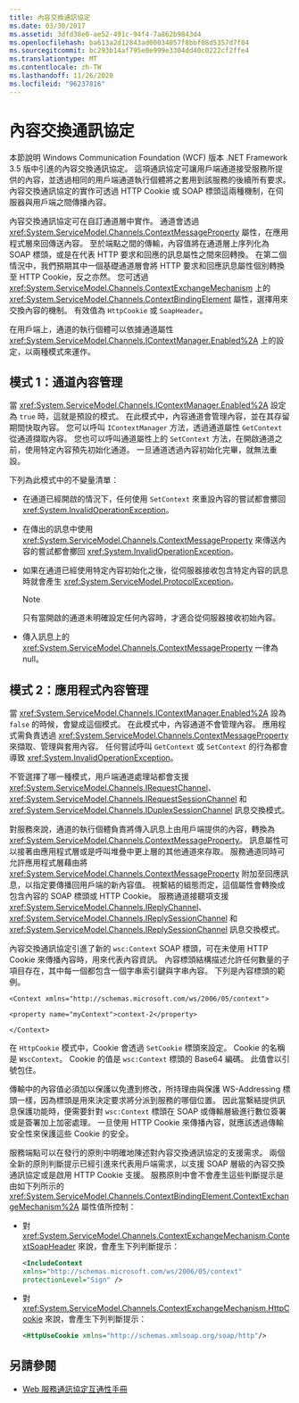 ```yaml
---
title: 內容交換通訊協定
ms.date: 03/30/2017
ms.assetid: 3dfd38e0-ae52-491c-94f4-7a862b9843d4
ms.openlocfilehash: ba613a2d12843ad00034057f8bbf08d5357d7f04
ms.sourcegitcommit: bc293b14af795e0e999e3304dd40c0222cf2ffe4
ms.translationtype: MT
ms.contentlocale: zh-TW
ms.lasthandoff: 11/26/2020
ms.locfileid: "96237816"
---
```

# <a name="context-exchange-protocol"></a>內容交換通訊協定

本節說明 Windows Communication Foundation (WCF) 版本 .NET Framework 3.5 版中引進的內容交換通訊協定。 這項通訊協定可讓用戶端通道接受服務所提供的內容，並透過相同的用戶端通道執行個體將之套用到該服務的後續所有要求。 內容交換通訊協定的實作可透過 HTTP Cookie 或 SOAP 標頭這兩種機制，在伺服器與用戶端之間傳播內容。  
  
 內容交換通訊協定可在自訂通道層中實作。 通道會透過 <xref:System.ServiceModel.Channels.ContextMessageProperty> 屬性，在應用程式層來回傳送內容。 至於端點之間的傳輸，內容值將在通道層上序列化為 SOAP 標頭，或是在代表 HTTP 要求和回應的訊息屬性之間來回轉換。 在第二個情況中，我們預期其中一個基礎通道層會將 HTTP 要求和回應訊息屬性個別轉換至 HTTP Cookie，反之亦然。 您可透過 <xref:System.ServiceModel.Channels.ContextExchangeMechanism> 上的 <xref:System.ServiceModel.Channels.ContextBindingElement> 屬性，選擇用來交換內容的機制。 有效值為 `HttpCookie` 或 `SoapHeader`。  
  
 在用戶端上，通道的執行個體可以依據通道屬性 <xref:System.ServiceModel.Channels.IContextManager.Enabled%2A> 上的設定，以兩種模式來運作。  
  
## <a name="mode-1-channel-context-management"></a>模式 1：通道內容管理  

 當 <xref:System.ServiceModel.Channels.IContextManager.Enabled%2A> 設定為 `true` 時，這就是預設的模式。 在此模式中，內容通道會管理內容，並在其存留期間快取內容。 您可以呼叫 `IContextManager` 方法，透過通道屬性 `GetContext` 從通道擷取內容。 您也可以呼叫通道屬性上的 `SetContext` 方法，在開啟通道之前，使用特定內容預先初始化通道。 一旦通道透過內容初始化完畢，就無法重設。  
  
 下列為此模式中的不變量清單：  
  
- 在通道已經開啟的情況下，任何使用 `SetContext` 來重設內容的嘗試都會擲回 <xref:System.InvalidOperationException>。  
  
- 在傳出的訊息中使用 <xref:System.ServiceModel.Channels.ContextMessageProperty> 來傳送內容的嘗試都會擲回 <xref:System.InvalidOperationException>。  
  
- 如果在通道已經使用特定內容初始化之後，從伺服器接收包含特定內容的訊息時就會產生 <xref:System.ServiceModel.ProtocolException>。  
  
    > [!NOTE]
    > 只有當開啟的通道未明確設定任何內容時，才適合從伺服器接收初始內容。  
  
- 傳入訊息上的 <xref:System.ServiceModel.Channels.ContextMessageProperty> 一律為 null。  
  
## <a name="mode-2-application-context-management"></a>模式 2：應用程式內容管理  

 當 <xref:System.ServiceModel.Channels.IContextManager.Enabled%2A> 設為 `false` 的時候，會變成這個模式。 在此模式中，內容通道不會管理內容。 應用程式需負責透過 <xref:System.ServiceModel.Channels.ContextMessageProperty> 來擷取、管理與套用內容。 任何嘗試呼叫 `GetContext` 或 `SetContext` 的行為都會導致 <xref:System.InvalidOperationException>。  
  
 不管選擇了哪一種模式，用戶端通道處理站都會支援 <xref:System.ServiceModel.Channels.IRequestChannel>、<xref:System.ServiceModel.Channels.IRequestSessionChannel> 和 <xref:System.ServiceModel.Channels.IDuplexSessionChannel> 訊息交換模式。  
  
 對服務來說，通道的執行個體負責將傳入訊息上由用戶端提供的內容，轉換為 <xref:System.ServiceModel.Channels.ContextMessageProperty>。 訊息屬性可以接著由應用程式層或是呼叫堆疊中更上層的其他通道來存取。 服務通道同時可允許應用程式層藉由將 <xref:System.ServiceModel.Channels.ContextMessageProperty> 附加至回應訊息，以指定要傳播回用戶端的新內容值。 視繫結的組態而定，這個屬性會轉換成包含內容的 SOAP 標頭或 HTTP Cookie。 服務通道接聽項支援 <xref:System.ServiceModel.Channels.IReplyChannel>、<xref:System.ServiceModel.Channels.IReplySessionChannel> 和 <xref:System.ServiceModel.Channels.IReplySessionChannel> 訊息交換模式。  
  
 內容交換通訊協定引進了新的 `wsc:Context` SOAP 標頭，可在未使用 HTTP Cookie 來傳播內容時，用來代表內容資訊。 內容標頭結構描述允許任何數量的子項目存在，其中每一個都包含一個字串索引鍵與字串內容。 下列是內容標頭的範例。  
  
 `<Context xmlns="http://schemas.microsoft.com/ws/2006/05/context">`  
  
 `<property name="myContext">context-2</property>`  
  
 `</Context>`  
  
 在 `HttpCookie` 模式中，Cookie 會透過 `SetCookie` 標頭來設定。 Cookie 的名稱是 `WscContext`。 Cookie 的值是 `wsc:Context` 標頭的 Base64 編碼。 此值會以引號包住。  
  
 傳輸中的內容值必須加以保護以免遭到修改，所持理由與保護 WS-Addressing 標頭一樣，因為標頭是用來決定要求將分派到服務的哪個位置。 因此當繫結提供訊息保護功能時，便需要針對 `wsc:Context` 標頭在 SOAP 或傳輸層級進行數位簽署或是簽署加上加密處理。 一旦使用 HTTP Cookie 來傳播內容，就應該透過傳輸安全性來保護這些 Cookie 的安全。  
  
 服務端點可以在發行的原則中明確地陳述對內容交換通訊協定的支援需求。 兩個全新的原則判斷提示已經引進來代表用戶端需求，以支援 SOAP 層級的內容交換通訊協定或是啟用 HTTP Cookie 支援。 服務原則中會不會產生這些判斷提示是由如下列所示的 <xref:System.ServiceModel.Channels.ContextBindingElement.ContextExchangeMechanism%2A> 屬性值所控制：  
  
- 對 <xref:System.ServiceModel.Channels.ContextExchangeMechanism.ContextSoapHeader> 來說，會產生下列判斷提示：  
  
    ```xml  
    <IncludeContext
    xmlns="http://schemas.microsoft.com/ws/2006/05/context"  
    protectionLevel="Sign" />  
    ```  
  
- 對 <xref:System.ServiceModel.Channels.ContextExchangeMechanism.HttpCookie> 來說，會產生下列判斷提示：  
  
    ```xml  
    <HttpUseCookie xmlns="http://schemas.xmlsoap.org/soap/http"/>  
    ```  
  
## <a name="see-also"></a>另請參閱

- [Web 服務通訊協定互通性手冊](web-services-protocols-interoperability-guide.md)
